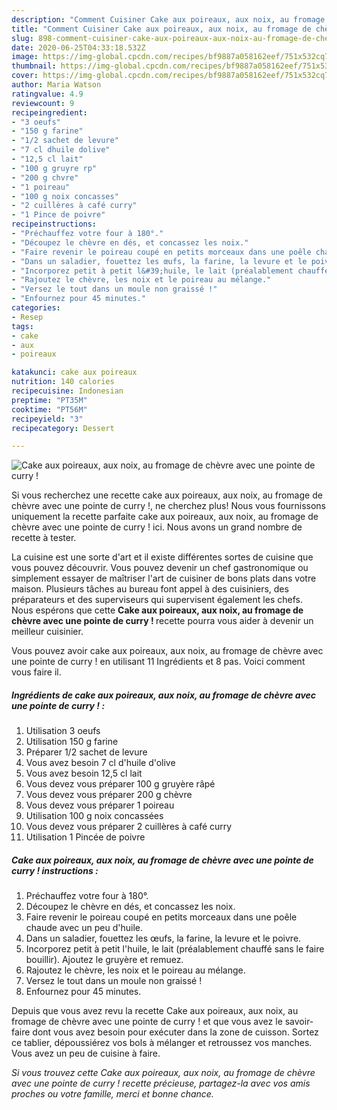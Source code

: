 ```yaml
---
description: "Comment Cuisiner Cake aux poireaux, aux noix, au fromage de chèvre avec une pointe de curry !"
title: "Comment Cuisiner Cake aux poireaux, aux noix, au fromage de chèvre avec une pointe de curry !"
slug: 898-comment-cuisiner-cake-aux-poireaux-aux-noix-au-fromage-de-chevre-avec-une-pointe-de-curry
date: 2020-06-25T04:33:18.532Z
image: https://img-global.cpcdn.com/recipes/bf9887a058162eef/751x532cq70/cake-aux-poireaux-aux-noix-au-fromage-de-chevre-avec-une-pointe-de-curry-photo-principale-de-la-recette.jpg
thumbnail: https://img-global.cpcdn.com/recipes/bf9887a058162eef/751x532cq70/cake-aux-poireaux-aux-noix-au-fromage-de-chevre-avec-une-pointe-de-curry-photo-principale-de-la-recette.jpg
cover: https://img-global.cpcdn.com/recipes/bf9887a058162eef/751x532cq70/cake-aux-poireaux-aux-noix-au-fromage-de-chevre-avec-une-pointe-de-curry-photo-principale-de-la-recette.jpg
author: Maria Watson
ratingvalue: 4.9
reviewcount: 9
recipeingredient:
- "3 oeufs"
- "150 g farine"
- "1/2 sachet de levure"
- "7 cl dhuile dolive"
- "12,5 cl lait"
- "100 g gruyre rp"
- "200 g chvre"
- "1 poireau"
- "100 g noix concasses"
- "2 cuillères à café curry"
- "1 Pince de poivre"
recipeinstructions:
- "Préchauffez votre four à 180°."
- "Découpez le chèvre en dés, et concassez les noix."
- "Faire revenir le poireau coupé en petits morceaux dans une poêle chaude avec un peu d&#39;huile."
- "Dans un saladier, fouettez les œufs, la farine, la levure et le poivre."
- "Incorporez petit à petit l&#39;huile, le lait (préalablement chauffé sans le faire bouillir). Ajoutez le gruyère et remuez."
- "Rajoutez le chèvre, les noix et le poireau au mélange."
- "Versez le tout dans un moule non graissé !"
- "Enfournez pour 45 minutes."
categories:
- Resep
tags:
- cake
- aux
- poireaux

katakunci: cake aux poireaux 
nutrition: 140 calories
recipecuisine: Indonesian
preptime: "PT35M"
cooktime: "PT56M"
recipeyield: "3"
recipecategory: Dessert

---
```



![Cake aux poireaux, aux noix, au fromage de chèvre avec une pointe de curry !](https://img-global.cpcdn.com/recipes/bf9887a058162eef/751x532cq70/cake-aux-poireaux-aux-noix-au-fromage-de-chevre-avec-une-pointe-de-curry-photo-principale-de-la-recette.jpg)

Si vous recherchez une recette cake aux poireaux, aux noix, au fromage de chèvre avec une pointe de curry !, ne cherchez plus! Nous vous fournissons uniquement la recette parfaite cake aux poireaux, aux noix, au fromage de chèvre avec une pointe de curry ! ici. Nous avons un grand nombre de recette à tester.

La cuisine est une sorte d'art et il existe différentes sortes de cuisine que vous pouvez découvrir. Vous pouvez devenir un chef gastronomique ou simplement essayer de maîtriser l'art de cuisiner de bons plats dans votre maison. Plusieurs tâches au bureau font appel à des cuisiniers, des préparateurs et des superviseurs qui supervisent également les chefs. Nous espérons que cette <strong> Cake aux poireaux, aux noix, au fromage de chèvre avec une pointe de curry ! </strong> recette pourra vous aider à devenir un meilleur cuisinier.

<!--inarticleads1-->

Vous pouvez avoir cake aux poireaux, aux noix, au fromage de chèvre avec une pointe de curry ! en utilisant 11 Ingrédients et 8 pas. Voici comment vous faire il.

##### Ingrédients de cake aux poireaux, aux noix, au fromage de chèvre avec une pointe de curry ! :

1. Utilisation 3 oeufs
1. Utilisation 150 g farine
1. Préparer 1/2 sachet de levure
1. Vous avez besoin 7 cl d&#39;huile d&#39;olive
1. Vous avez besoin 12,5 cl lait
1. Vous devez vous préparer 100 g gruyère râpé
1. Vous devez vous préparer 200 g chèvre
1. Vous devez vous préparer 1 poireau
1. Utilisation 100 g noix concassées
1. Vous devez vous préparer 2 cuillères à café curry
1. Utilisation 1 Pincée de poivre




<!--inarticleads2-->

##### Cake aux poireaux, aux noix, au fromage de chèvre avec une pointe de curry ! instructions :

1. Préchauffez votre four à 180°.
1. Découpez le chèvre en dés, et concassez les noix.
1. Faire revenir le poireau coupé en petits morceaux dans une poêle chaude avec un peu d&#39;huile.
1. Dans un saladier, fouettez les œufs, la farine, la levure et le poivre.
1. Incorporez petit à petit l&#39;huile, le lait (préalablement chauffé sans le faire bouillir). Ajoutez le gruyère et remuez.
1. Rajoutez le chèvre, les noix et le poireau au mélange.
1. Versez le tout dans un moule non graissé !
1. Enfournez pour 45 minutes.




<!--inarticleads1-->

<p>
Depuis que vous avez revu la recette Cake aux poireaux, aux noix, au fromage de chèvre avec une pointe de curry ! et que vous avez le savoir-faire dont vous avez besoin pour exécuter dans la zone de cuisson. Sortez ce tablier, dépoussiérez vos bols à mélanger et retroussez vos manches. Vous avez un peu de cuisine à faire.
</p>

<p>
<i>Si vous trouvez cette Cake aux poireaux, aux noix, au fromage de chèvre avec une pointe de curry ! recette précieuse, partagez-la avec vos amis proches ou votre famille, merci et bonne chance.</i>
</p>
